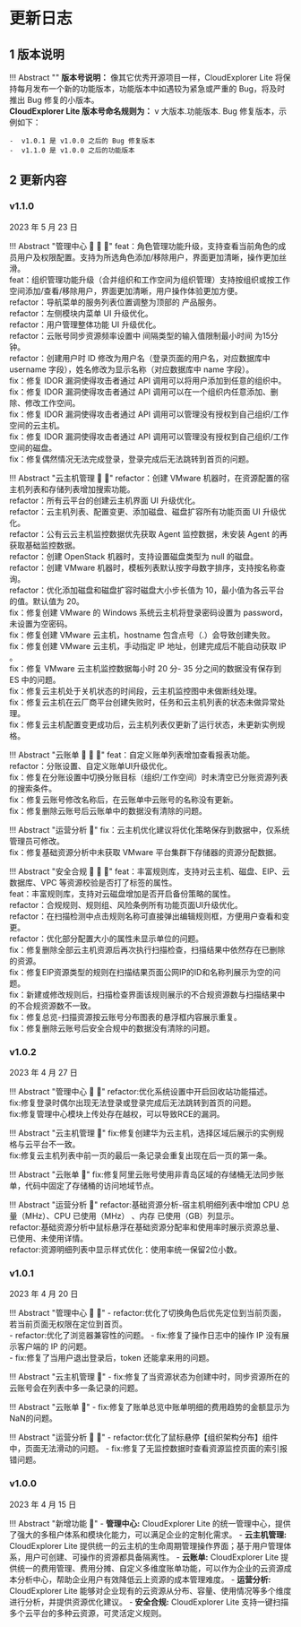 # 更新日志

## 1 版本说明

!!! Abstract ""
    **版本号说明：** 像其它优秀开源项目一样，CloudExplorer Lite 将保持每月发布一个新的功能版本，功能版本中如遇较为紧急或严重的 Bug，将及时推出 Bug 修复的小版本。  
    **CloudExplorer Lite 版本号命名规则为：** v 大版本.功能版本. Bug 修复版本，示例如下：

    -  v1.0.1 是 v1.0.0 之后的 Bug 修复版本
    -  v1.1.0 是 v1.0.0 之后的功能版本

## 2 更新内容

### v1.1.0

2023 年 5 月 23 日

!!! Abstract "管理中心 :star2: :sunflower: :palm_tree:"
    feat：角色管理功能升级，支持查看当前角色的成员用户及权限配置。支持为所选角色添加/移除用户，界面更加清晰，操作更加丝滑。    
    feat：组织管理功能升级（合并组织和工作空间为组织管理）支持按组织或按工作空间添加/查看/移除用户，界面更加清晰，用户操作体验更加方便。    
    refactor：导航菜单的服务列表位置调整为顶部的 产品服务。   
    refactor：左侧模块内菜单 UI 升级优化。   
    refactor：用户管理整体功能 UI 升级优化。   
    refactor：云账号同步资源频率设置中 间隔类型的输入值限制最小时间 为15分钟。   
    refactor：创建用户时 ID 修改为用户名（登录页面的用户名，对应数据库中 username 字段），姓名修改为显示名称（对应数据库中 name 字段）。  
    fix：修复 IDOR 漏洞使得攻击者通过 API 调用可以将用户添加到任意的组织中。   
    fix：修复 IDOR 漏洞使得攻击者通过 API 调用可以在一个组织内任意添加、删除、修改工作空间。   
    fix：修复 IDOR 漏洞使得攻击者通过 API 调用可以管理没有授权到自己组织/工作空间的云主机。   
    fix：修复 IDOR 漏洞使得攻击者通过 API 调用可以管理没有授权到自己组织/工作空间的磁盘。   
    fix：修复偶然情况无法完成登录，登录完成后无法跳转到首页的问题。     

!!! Abstract "云主机管理  :sunflower: :palm_tree:"
    refactor：创建 VMware 机器时，在资源配置的宿主机列表和存储列表增加搜索功能。   
    refactor：所有云平台的创建云主机界面 UI 升级优化。   
    refactor：云主机列表、配置变更、添加磁盘、磁盘扩容所有功能页面 UI 升级优化。   
    refactor：公有云云主机监控数据优先获取 Agent 监控数据，未安装 Agent 的再获取基础监控数据。   
    refactor：创建 OpenStack 机器时，支持设置磁盘类型为 null 的磁盘。   
    refactor：创建 VMware 机器时，模板列表默认按字母数字排序，支持按名称查询。    
    refactor：优化添加磁盘和磁盘扩容时磁盘大小步长值为 10，最小值为各云平台的值。默认值为 20。    
    fix：修复创建 VMware 的 Windows 系统云主机将登录密码设置为 password，未设置为空密码。    
    fix：修复创建 VMware 云主机，hostname 包含点号（.）会导致创建失败。     
    fix：修复创建 VMware 云主机，手动指定 IP 地址，创建完成后不能自动获取 IP 。     
    fix：修复 VMware 云主机监控数据每小时 20 分- 35 分之间的数据没有保存到 ES 中的问题。     
    fix：修复云主机处于关机状态的时间段，云主机监控图中未做断线处理。     
    fix：修复云主机在云厂商平台创建失败时，任务和云主机列表的状态未做异常处理。     
    fix：修复云主机配置变更成功后，云主机列表仅更新了运行状态，未更新实例规格。    

!!! Abstract "云账单  :star2: :sunflower: :palm_tree:"
    feat：自定义账单列表增加查看报表功能。     
    refactor：分账设置、自定义账单UI升级优化。     
    fix：修复在分账设置中切换分账目标（组织/工作空间）时未清空已分账资源列表的搜索条件。     
    fix：修复云账号修改名称后，在云账单中云账号的名称没有更新。     
    fix：修复删除云账号后云账单中的数据没有清除的问题。     

!!! Abstract "运营分析  :palm_tree:"
    fix：云主机优化建议将优化策略保存到数据中，仅系统管理员可修改。      
    fix：修复基础资源分析中未获取 VMware 平台集群下存储器的资源分配数据。      

!!! Abstract "安全合规  :star2: :sunflower: :palm_tree:"
    feat：丰富规则库，支持对云主机、磁盘、EIP、云数据库、VPC 等资源校验是否打了标签的属性。     
    feat：丰富规则库，支持对云磁盘增加是否开启备份策略的属性。      
    refactor：合规规则、规则组、风险条例所有功能页面UI升级优化。     
    refactor：在扫描检测中点击规则名称可直接弹出编辑规则框，方便用户查看和变更。      
    refactor：优化部分配置大小的属性未显示单位的问题。      
    fix：修复删除全部云主机资源后再次执行扫描检查，扫描结果中依然存在已删除的资源。      
    fix：修复EIP资源类型的规则在扫描结果页面公网IP的ID和名称列展示为空的问题。     
    fix：新建或修改规则后，扫描检查界面该规则展示的不合规资源数与扫描结果中的不合规资源数不一致。      
    fix：修复总览-扫描资源按云账号分布图表的悬浮框内容展示重复。     
    fix：修复删除云账号后安全合规中的数据没有清除的问题。     



### v1.0.2

2023 年 4 月 27 日

!!! Abstract "管理中心 :sunflower: :palm_tree:"
    refactor:优化系统设置中开启回收站功能描述。     
    fix:修复登录时偶尔出现无法登录或登录完成后无法跳转到首页的问题。     
    fix:修复管理中心模块上传处存在越权，可以导致RCE的漏洞。    


!!! Abstract "云主机管理 :palm_tree:" 
    fix:修复创建华为云主机，选择区域后展示的实例规格与云平台不一致。    
    fix:修复云主机列表中前一页的最后一条记录会重复出现在后一页的第一条。     

!!! Abstract "云账单 :palm_tree:"
    fix:修复阿里云账号使用非青岛区域的存储桶无法同步账单，代码中固定了存储桶的访问地域节点。   

!!! Abstract "运营分析 :sunflower:"
    refactor:基础资源分析-宿主机明细列表中增加 CPU 总量（MHz）、CPU 已使用（MHz） 、内存 已使用（GB）列显示。     
    refactor:基础资源分析中鼠标悬浮在基础资源分配率和使用率时展示资源总量、已使用、未使用详情。    
    refactor:资源明细列表中显示样式优化：使用率统一保留2位小数。   

### v1.0.1

2023 年 4 月 20 日

!!! Abstract "管理中心 :sunflower: :palm_tree:"
    - refactor:优化了切换角色后优先定位到当前页面，若当前页面无权限在定位到首页。        
    - refactor:优化了浏览器兼容性的问题。 
    - fix:修复了操作日志中的操作 IP 没有展示客户端的 IP 的问题。            
    - fix:修复了当用户退出登录后，token 还能拿来用的问题。   

!!! Abstract "云主机管理 :palm_tree:"
    - fix:修复了当资源状态为创建中时，同步资源所在的云账号会在列表中多一条记录的问题。 

!!! Abstract "云账单 :palm_tree:"
    - fix:修复了账单总览中账单明细的费用趋势的金额显示为NaN的问题。

!!! Abstract "运营分析 :sunflower: :palm_tree:"
    - refactor:优化了鼠标悬停【组织架构分布】组件中，页面无法滑动的问题。 
    - fix:修复了无监控数据时查看资源监控页面的索引报错问题。


  


### v1.0.0

2023 年 4 月 15 日

!!! Abstract "新增功能 :star2:"
    -  **管理中心:**  CloudExplorer Lite 的统一管理中心，提供了强大的多租户体系和模块化能力，可以满足企业的定制化需求。
    -  **云主机管理:**  CloudExplorer Lite 提供统一的云主机的生命周期管理操作界面；基于用户管理体系，用户可创建、可操作的资源都具备隔离性。
    -  **云账单:**  CloudExplorer Lite 提供统一的费用管理、费用分摊、自定义多维度账单功能，可以作为企业的云资源成本分析中心，帮助企业用户有效降低云上资源的成本管理难度。
    -  **运营分析:**  CloudExplorer Lite 能够对企业现有的云资源从分布、容量、使用情况等多个维度进行分析，并提供资源优化建议。
    -  **安全合规:**  CloudExplorer Lite 支持一键扫描多个云平台的多种云资源，可灵活定义规则。 